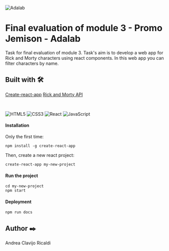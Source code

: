 ![Adalab](https://beta.adalab.es/resources/images/adalab-logo-155x61-bg-white.png)

# Final evaluation of module 3 - Promo Jemison - Adalab

Task for final evaluation of module 3.  Task's aim is to develop a web app for Rick and Morty characters using react components. In this web app you can filter characters by name. 

## Built with 🛠️

[Create-react-app](https://github.com/facebook/create-react-app)
[Rick and Morty API](https://rickandmortyapi.com/)

<br/>

![HTML5](https://img.shields.io/badge/-HTML5-E34F26?style=flat-square&logo=html5&logoColor=white)
![CSS3](https://img.shields.io/badge/-CSS3-1572B6?style=flat-square&logo=css3)
![React](https://img.shields.io/badge/-React-black?style=flat-square&logo=react)
![JavaScript](https://img.shields.io/badge/-JavaScript-black?style=flat-square&logo=javascript)


#### Installation

Only the first time: 

````
npm install -g create-react-app
````
Then, create a new react project:

````
create-react-app my-new-project
````

#### Run the project

````
cd my-new-project
npm start
````
#### Deployment

````
npm run docs
````


## Author ✒️

Andrea Clavijo Ricaldi


